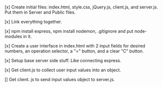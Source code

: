 [x] Create initial files: index.html, style.css, jQuery.js, client.js, and server.js. Put them in Server and Public files.

[x] Link everything together.

[x] npm install express, npm install nodemon, .gitignore and put node-modules in it.

[x] Create a user interface in index.html with 2 input fields for desired numbers, an operation selector, a "=" button, and a clear "C" button.

[x] Setup base server side stuff. Like connecting express.

[x] Get client.js to collect user input values into an object.

[] Get client. js to send input values object to server.js.